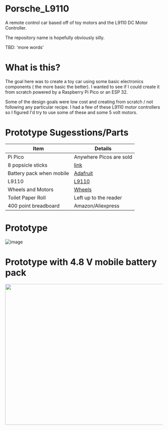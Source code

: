 # Porsche_L9110

A remote control car based off of toy motors and the L9110 DC Motor  Controller.

The repository name is hopefully obviously silly.

TBD: 'more words'

# What is this?

The goal here was to create a toy  car using some basic electronics components ( the more basic the better). 
I wanted to see if I could create it from scratch  powered by a Raspberry Pi Pico or an ESP 32.

Some of the design goals were low cost and  creating from scratch / not following any particular recipe.
I had a few of these L9110  motor controllers so I figured I'd try to use some of these and some 5 volt motors.

# Prototype Sugesstions/Parts

| Item | Details |
|---|---|
| Pi Pico | Anywhere Picos are sold|
| 8 popsicle sticks| [link](https://www.amazon.com/gp/product/B08BZSNVSQ)|
|Battery pack when mobile| [Adafruit](https://www.adafruit.com/product/3905)|
|L9110|[L9110](https://www.amazon.com/HiLetgo-H-bridge-Stepper-Controller-Arduino/dp/B00M0F243E)|
|Wheels and Motors|[Wheels]([https://www.amazon.com/gp/product/B0CG1C7T8J](https://www.amazon.com/dp/B08D39MFN1))
| Toilet Paper Roll | Left up to the reader|
| 400 point breadboard | Amazon/Aliexpress


# Prototype
![image](https://github.com/user-attachments/assets/c0387acd-d72a-432a-9408-f1052f367763)


# Prototype with 4.8 V mobile battery pack
<img src="https://github.com/user-attachments/assets/d9a93cd9-c9dc-4652-83d8-0ac29dbf39c1" width="550" height="450">

